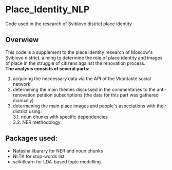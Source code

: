# Place_Identity_NLP
Code used in the research of Sviblovo district place identity

## Overwiew  
This code is a supplement to the place identity research of Moscow's Sviblovo district, aiming to determine the role of place identity and images of place in the struggle of citizens against the renovation process.  
**The analysis consists of several parts:**
1. acquiring the neccessary data via the API of the Vkontakte social network
2. determining the main themes discussed in the commentaries to the anti-renovation petition subscriptions (the data for this part was gathered manually)
3. determening the main place images and people's asocciations with their district using:  
  3.1. noun chunks with specific dependencies  
  3.2. NER methodology

## Packages used:
* Natasha libarary for NER and noun chunks
* NLTK for stop-words list
* scikitlearn for LDA-based topic modelling
